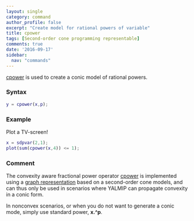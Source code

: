 ```yaml
---
layout: single
category: command
author_profile: false
excerpt: "Create model for rational powers of variable"
title: cpower
tags: [Second-order cone programming representable]
comments: true
date: '2016-09-17'
sidebar:
  nav: "commands"
---
```


[cpower](/command/cpower) is used to create a conic model of rational powers.

### Syntax

````matlab
y = cpower(x,p);
````

### Example

Plot a TV-screen!

````matlab
x = sdpvar(2,1);
plot(sum(cpower(x,4)) <= 1);
````

### Comment

The convexity aware fractional power operator [cpower](/command/cpower) is implemented using a [graph representation](/tutorial/nonlinearoperators) based on a second-order cone models, and can thus only be used in scenarios where YALMIP can propagate convexity in a conic form.

In nonconvex scenarios, or when you do not want to generate a conic mode, simply use standard power, **x.^p**.
